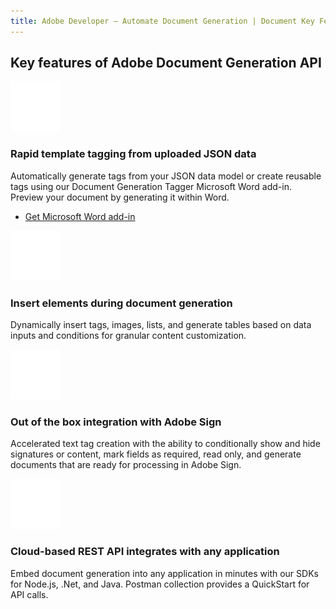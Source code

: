 ```yaml
---
title: Adobe Developer — Automate Document Generation | Document Key Features | Adobe
---
```


<TitleBlock slots="heading" theme="light" className="titleBlock-align-left"/>

## Key features of Adobe Document Generation API

<CustomCard slots="icon,heading,text,buttons" gradients gradientsType='lightBlue' buttonDisplay borderRadious cursorDisable width="25%"  theme="light" className='bgcolor' />

![msword_icon](../../images/ic-msword.svg)

### Rapid template tagging from uploaded JSON data

Automatically generate tags from your JSON data model or create reusable tags using our Document Generation Tagger Microsoft Word add-in. Preview your document by generating it within Word.

- [Get Microsoft Word add-in](/document-services/docs/overview/document-generation-api/wordaddin/)

<CustomCard slots="icon,heading,text" gradients gradientsType='orangeRed' borderRadious cursorDisable width="25%" theme="light" />

![insert_icon](../../images/ic-insert.svg)

### Insert elements during document generation

Dynamically insert tags, images, lists, and generate tables based on data inputs and conditions for granular content customization.

<CustomCard slots="icon,heading,text" gradients gradientsType='violetBlue' borderRadious cursorDisable width="25%" theme="light"/>

![sign_icon](../../images/ic-sign.svg)

### Out of the box integration with Adobe Sign

Accelerated text tag creation with the ability to conditionally show and hide signatures or content, mark fields as required, read only, and generate documents that are ready for processing in Adobe Sign.

<CustomCard slots="icon,heading,text" gradients gradientsType='pinkRed' borderRadious cursorDisable width="25%" theme="light"/>

![cloud-rest-api_icon](../../images/ic-cloud-rest-api.svg)

### Cloud-based REST API integrates with any application

Embed document generation into any application in minutes with our SDKs for Node.js, .Net, and Java. Postman collection provides a QuickStart for API calls.